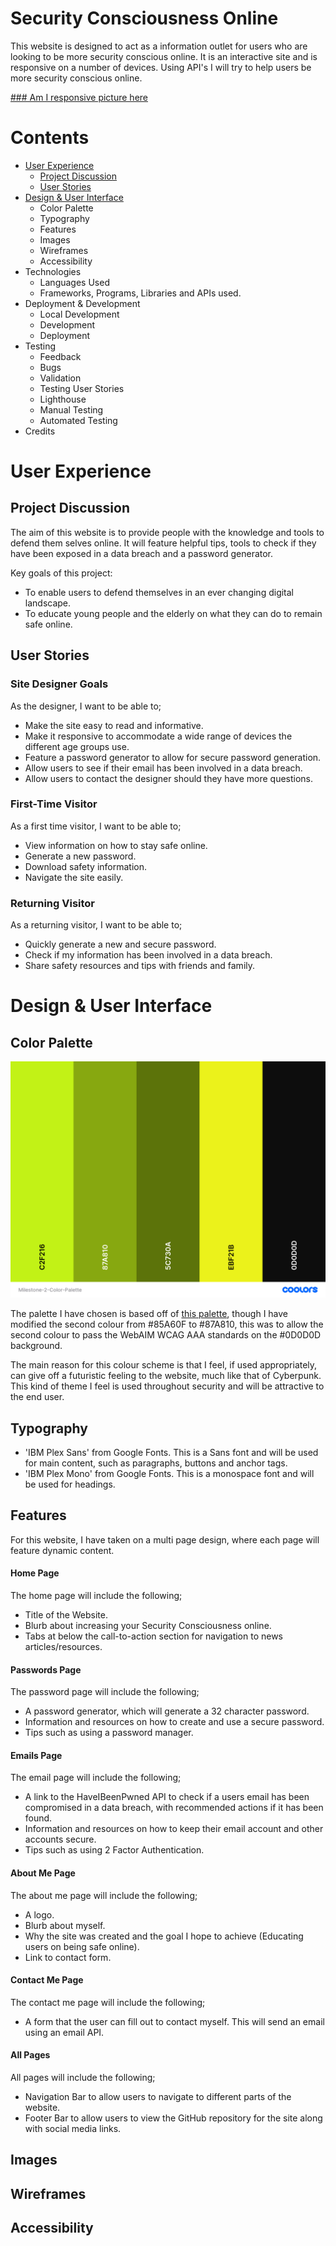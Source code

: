 # Security Consciousness Online

This website is designed to act as a information outlet for users who are looking to be more security conscious online. It is an interactive site and is responsive on a number of devices. Using API's I will try to help users be more security conscious online.

[### Am I responsive picture here]()

# Contents

* [User Experience](#user-experience)
	* [Project Discussion](#project-discussion)
	* [User Stories](#user-stories)
* [Design & User Interface](#design-&-user-interface)
	* Color Palette
	* Typography
	* Features
	* Images
	* Wireframes
	* Accessibility
* Technologies
	* Languages Used
	* Frameworks, Programs, Libraries and APIs used.
* Deployment & Development
	* Local Development
	* Development
	* Deployment
* Testing
	* Feedback
	* Bugs
	* Validation
	* Testing User Stories
	* Lighthouse
	* Manual Testing
	* Automated Testing
* Credits

# User Experience

## Project Discussion

The aim of this website is to provide people with the knowledge and tools to defend them selves online. It will feature helpful tips, tools to check if they have been exposed in a data breach and a password generator.

Key goals of this project:

* To enable users to defend themselves in an ever changing digital landscape.
* To educate young people and the elderly on what they can do to remain safe online.


## User Stories

### Site Designer Goals

As the designer, I want to be able to;

- Make the site easy to read and informative.
- Make it responsive to accommodate a wide range of devices the different age groups use.
- Feature a password generator to allow for secure password generation.
- Allow users to see if their email has been involved in a data breach.
- Allow users to contact the designer should they have more questions.

### First-Time Visitor

As a first time visitor, I want to be able to;

- View information on how to stay safe online.
- Generate a new password.
- Download safety information.
- Navigate the site easily.

### Returning Visitor

As a returning visitor, I want to be able to;

- Quickly generate a new and secure password.
- Check if my information has been involved in a data breach.
- Share safety resources and tips with friends and family.

# Design & User Interface

## Color Palette
![Color-Palette](docs/color-palette.png)

The palette I have chosen is based off of [this palette](https://www.behance.net/gallery/133126993/Tekmain), though I have modified the second colour from #85A60F to #87A810, this was to allow the second colour to pass the WebAIM WCAG AAA standards on the #0D0D0D background.

The main reason for this colour scheme is that I feel, if used appropriately, can give off a futuristic feeling to the website, much like that of Cyberpunk. This kind of theme I feel is used throughout security and will be attractive to the end user.

## Typography

- 'IBM Plex Sans' from Google Fonts. This is a Sans font and will be used for main content, such as paragraphs, buttons and anchor tags.
- 'IBM Plex Mono' from Google Fonts. This is a monospace font and will be used for headings.

## Features

For this website, I have taken on a multi page design, where each page will feature dynamic content.

#### Home Page
The home page will include the following;
- Title of the Website.
- Blurb about increasing your Security Consciousness online.
- Tabs at below the call-to-action section for navigation to news articles/resources.

#### Passwords Page
The password page will include the following;
- A password generator, which will generate a 32 character password.
- Information and resources on how to create and use a secure password.
- Tips such as using a password manager.

#### Emails Page
The email page will include the following;
- A link to the HaveIBeenPwned API to check if a users email has been compromised in a data breach, with recommended actions if it has been found.
- Information and resources on how to keep their email account and other accounts secure.
- Tips such as using 2 Factor Authentication.

#### About Me Page
The about me page will include the following;
- A logo.
- Blurb about myself.
- Why the site was created and the goal I hope to achieve (Educating users on being safe online).
- Link to contact form.

#### Contact Me Page
The contact me page will include the following;
- A form that the user can fill out to contact myself. This will send an email using an email API.

#### All Pages
All pages will include the following;
- Navigation Bar to allow users to navigate to different parts of the website.
- Footer Bar to allow users to view the GitHub repository for the site along with social media links.
## Images

## Wireframes

## Accessibility
